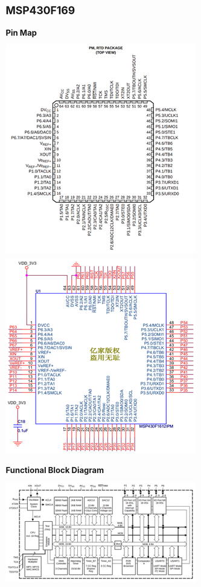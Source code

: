 # MSP430F169

## Pin Map

![Normal Case](../../.gitbook/assets/pin_map_of_msp430f169.png)

![Chinese Version](../../.gitbook/assets/pin_map_of_msp430f169_chinese_version.png)

## Functional Block Diagram

![](../../.gitbook/assets/functional_block_diagram_of_msp430f169.png)



